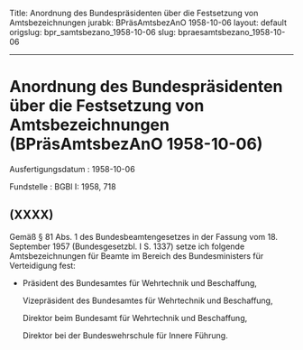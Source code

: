 Title: Anordnung des Bundespräsidenten über die Festsetzung von Amtsbezeichnungen
jurabk: BPräsAmtsbezAnO 1958-10-06
layout: default
origslug: bpr_samtsbezano_1958-10-06
slug: bpraesamtsbezano_1958-10-06

---

# Anordnung des Bundespräsidenten über die Festsetzung von Amtsbezeichnungen (BPräsAmtsbezAnO 1958-10-06)

Ausfertigungsdatum
:   1958-10-06

Fundstelle
:   BGBl I: 1958, 718



## (XXXX)

Gemäß § 81 Abs. 1 des Bundesbeamtengesetzes in der Fassung vom 18.
September 1957 (Bundesgesetzbl. I S. 1337) setze ich folgende
Amtsbezeichnungen für Beamte im Bereich des Bundesministers für
Verteidigung fest:

*   Präsident des Bundesamtes für Wehrtechnik und Beschaffung,

    Vizepräsident des Bundesamtes für Wehrtechnik und Beschaffung,

    Direktor beim Bundesamt für Wehrtechnik und Beschaffung,

    Direktor bei der Bundeswehrschule für Innere Führung.




